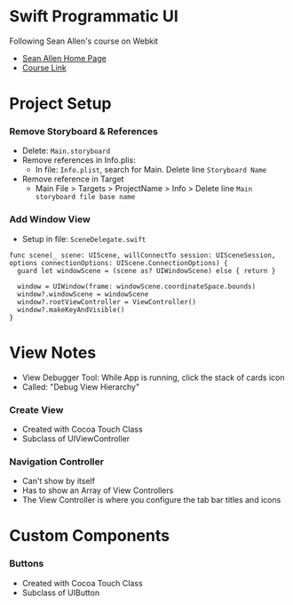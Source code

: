 # Swift Programmatic UI

Following Sean Allen's course on Webkit

- [Sean Allen Home Page](https://seanallen.teachable.com/courses/)
- [Course Link](https://seanallen.teachable.com/courses/enrolled/681906)

# Project Setup

### Remove Storyboard & References

- Delete: `Main.storyboard`
- Remove references in Info.plis:
  - In file: `Info.plist`, search for Main. Delete line `Storyboard Name`
- Remove reference in Target
  - Main File > Targets > ProjectName > Info > Delete line `Main storyboard file base name`  

### Add Window View

- Setup in file: `SceneDelegate.swift`
```
func scene(_ scene: UIScene, willConnectTo session: UISceneSession, options connectionOptions: UIScene.ConnectionOptions) {
  guard let windowScene = (scene as? UIWindowScene) else { return }
        
  window = UIWindow(frame: windowScene.coordinateSpace.bounds)      
  window?.windowScene = windowScene
  window?.rootViewController = ViewController()
  window?.makeKeyAndVisible()
}
```

# View Notes

- View Debugger Tool: While App is running, click the stack of cards icon
- Called: "Debug View Hierarchy"

### Create View

- Created with Cocoa Touch Class
- Subclass of UIViewController

### Navigation Controller

- Can't show by itself
- Has to show an Array of View Controllers
- The View Controller is where you configure the tab bar titles and icons

# Custom Components

### Buttons

- Created with Cocoa Touch Class
- Subclass of UIButton
